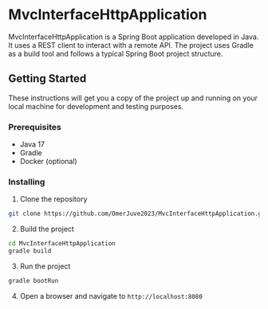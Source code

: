 # MvcInterfaceHttpApplication

MvcInterfaceHttpApplication is a Spring Boot application developed in Java. It uses a REST client to interact with a
remote API. The project uses Gradle as a build tool and follows a typical Spring Boot project structure.

## Getting Started

These instructions will get you a copy of the project up and running on your local machine for development and testing
purposes.

### Prerequisites

- Java 17
- Gradle
- Docker (optional)

### Installing

1. Clone the repository

```bash
git clone https://github.com/OmerJuve2023/MvcInterfaceHttpApplication.git
```

2. Build the project

```bash
cd MvcInterfaceHttpApplication
gradle build
```

3. Run the project

```bash
gradle bootRun
```

4. Open a browser and navigate to `http://localhost:8080`
